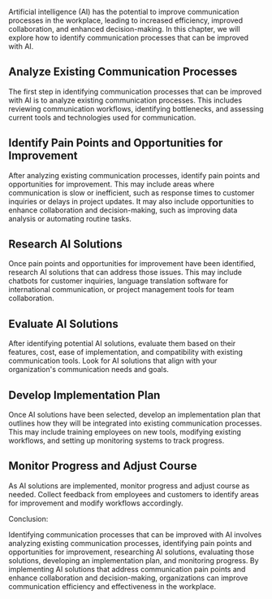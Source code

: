 
Artificial intelligence (AI) has the potential to improve communication processes in the workplace, leading to increased efficiency, improved collaboration, and enhanced decision-making. In this chapter, we will explore how to identify communication processes that can be improved with AI.

Analyze Existing Communication Processes
----------------------------------------

The first step in identifying communication processes that can be improved with AI is to analyze existing communication processes. This includes reviewing communication workflows, identifying bottlenecks, and assessing current tools and technologies used for communication.

Identify Pain Points and Opportunities for Improvement
------------------------------------------------------

After analyzing existing communication processes, identify pain points and opportunities for improvement. This may include areas where communication is slow or inefficient, such as response times to customer inquiries or delays in project updates. It may also include opportunities to enhance collaboration and decision-making, such as improving data analysis or automating routine tasks.

Research AI Solutions
---------------------

Once pain points and opportunities for improvement have been identified, research AI solutions that can address those issues. This may include chatbots for customer inquiries, language translation software for international communication, or project management tools for team collaboration.

Evaluate AI Solutions
---------------------

After identifying potential AI solutions, evaluate them based on their features, cost, ease of implementation, and compatibility with existing communication tools. Look for AI solutions that align with your organization's communication needs and goals.

Develop Implementation Plan
---------------------------

Once AI solutions have been selected, develop an implementation plan that outlines how they will be integrated into existing communication processes. This may include training employees on new tools, modifying existing workflows, and setting up monitoring systems to track progress.

Monitor Progress and Adjust Course
----------------------------------

As AI solutions are implemented, monitor progress and adjust course as needed. Collect feedback from employees and customers to identify areas for improvement and modify workflows accordingly.

Conclusion:

Identifying communication processes that can be improved with AI involves analyzing existing communication processes, identifying pain points and opportunities for improvement, researching AI solutions, evaluating those solutions, developing an implementation plan, and monitoring progress. By implementing AI solutions that address communication pain points and enhance collaboration and decision-making, organizations can improve communication efficiency and effectiveness in the workplace.
